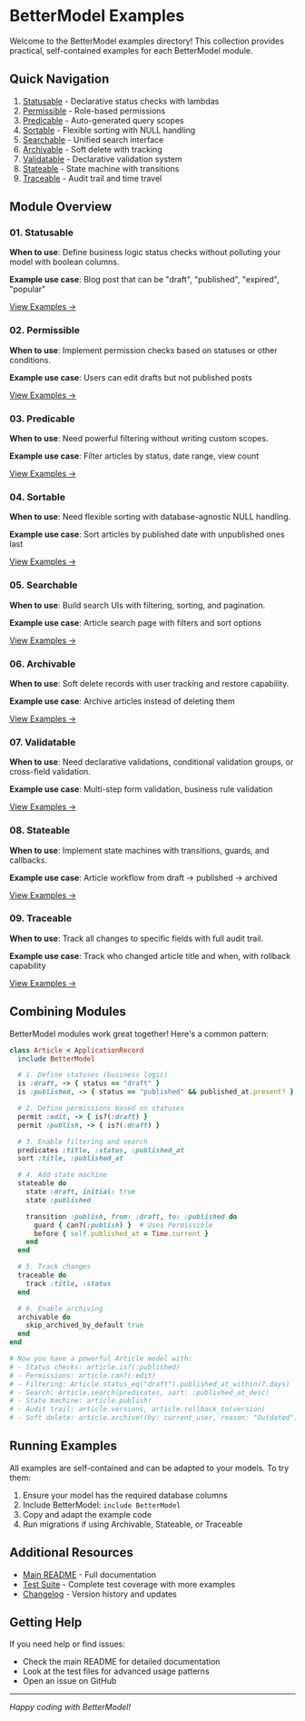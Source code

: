 # BetterModel Examples

Welcome to the BetterModel examples directory! This collection provides practical, self-contained examples for each BetterModel module.

## Quick Navigation

1. [Statusable](#01-statusable) - Declarative status checks with lambdas
2. [Permissible](#02-permissible) - Role-based permissions
3. [Predicable](#03-predicable) - Auto-generated query scopes
4. [Sortable](#04-sortable) - Flexible sorting with NULL handling
5. [Searchable](#05-searchable) - Unified search interface
6. [Archivable](#06-archivable) - Soft delete with tracking
7. [Validatable](#07-validatable) - Declarative validation system
8. [Stateable](#08-stateable) - State machine with transitions
9. [Traceable](#09-traceable) - Audit trail and time travel

## Module Overview

### 01. Statusable
**When to use**: Define business logic status checks without polluting your model with boolean columns.

**Example use case**: Blog post that can be "draft", "published", "expired", "popular"

[View Examples →](01_statusable.md)

### 02. Permissible
**When to use**: Implement permission checks based on statuses or other conditions.

**Example use case**: Users can edit drafts but not published posts

[View Examples →](02_permissible.md)

### 03. Predicable
**When to use**: Need powerful filtering without writing custom scopes.

**Example use case**: Filter articles by status, date range, view count

[View Examples →](03_predicable.md)

### 04. Sortable
**When to use**: Need flexible sorting with database-agnostic NULL handling.

**Example use case**: Sort articles by published date with unpublished ones last

[View Examples →](04_sortable.md)

### 05. Searchable
**When to use**: Build search UIs with filtering, sorting, and pagination.

**Example use case**: Article search page with filters and sort options

[View Examples →](05_searchable.md)

### 06. Archivable
**When to use**: Soft delete records with user tracking and restore capability.

**Example use case**: Archive articles instead of deleting them

[View Examples →](06_archivable.md)

### 07. Validatable
**When to use**: Need declarative validations, conditional validation groups, or cross-field validation.

**Example use case**: Multi-step form validation, business rule validation

[View Examples →](07_validatable.md)

### 08. Stateable
**When to use**: Implement state machines with transitions, guards, and callbacks.

**Example use case**: Article workflow from draft → published → archived

[View Examples →](08_stateable.md)

### 09. Traceable
**When to use**: Track all changes to specific fields with full audit trail.

**Example use case**: Track who changed article title and when, with rollback capability

[View Examples →](09_traceable.md)

## Combining Modules

BetterModel modules work great together! Here's a common pattern:

```ruby
class Article < ApplicationRecord
  include BetterModel

  # 1. Define statuses (business logic)
  is :draft, -> { status == "draft" }
  is :published, -> { status == "published" && published_at.present? }

  # 2. Define permissions based on statuses
  permit :edit, -> { is?(:draft) }
  permit :publish, -> { is?(:draft) }

  # 3. Enable filtering and search
  predicates :title, :status, :published_at
  sort :title, :published_at

  # 4. Add state machine
  stateable do
    state :draft, initial: true
    state :published

    transition :publish, from: :draft, to: :published do
      guard { can?(:publish) }  # Uses Permissible
      before { self.published_at = Time.current }
    end
  end

  # 5. Track changes
  traceable do
    track :title, :status
  end

  # 6. Enable archiving
  archivable do
    skip_archived_by_default true
  end
end

# Now you have a powerful Article model with:
# - Status checks: article.is?(:published)
# - Permissions: article.can?(:edit)
# - Filtering: Article.status_eq("draft").published_at_within(7.days)
# - Search: Article.search(predicates, sort: :published_at_desc)
# - State machine: article.publish!
# - Audit trail: article.versions, article.rollback_to(version)
# - Soft delete: article.archive!(by: current_user, reason: "Outdated")
```

## Running Examples

All examples are self-contained and can be adapted to your models. To try them:

1. Ensure your model has the required database columns
2. Include BetterModel: `include BetterModel`
3. Copy and adapt the example code
4. Run migrations if using Archivable, Stateable, or Traceable

## Additional Resources

- [Main README](../../README.md) - Full documentation
- [Test Suite](../../test/better_model/) - Complete test coverage with more examples
- [Changelog](../../CHANGELOG.md) - Version history and updates

## Getting Help

If you need help or find issues:
- Check the main README for detailed documentation
- Look at the test files for advanced usage patterns
- Open an issue on GitHub

---

*Happy coding with BetterModel!*
